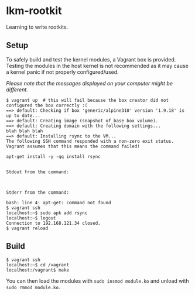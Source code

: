 # lkm-rootkit

Learning to write rootkits.

## Setup

To safely build and test the kernel modules, a Vagrant box is provided. Testing
the modules in the host kernel is not recommended as it may cause a kernel panic
if not properly configured/used.

*Please note that the messages displayed on your computer might be different.*

```console
$ vagrant up  # this will fail because the box creator did not configured the box correctly :(
==> default: Checking if box 'generic/alpine310' version '1.9.18' is up to date...
==> default: Creating image (snapshot of base box volume).
==> default: Creating domain with the following settings...
blah blah blah
==> default: Installing rsync to the VM...
The following SSH command responded with a non-zero exit status.
Vagrant assumes that this means the command failed!

apt-get install -y -qq install rsync


Stdout from the command:



Stderr from the command:

bash: line 4: apt-get: command not found
$ vagrant ssh
localhost:~$ sudo apk add rsync
localhost:~$ logout
Connection to 192.168.121.34 closed.
$ vagrant reload
```

## Build

```console
$ vagrant ssh
localhost:~$ cd /vagrant
localhost:/vagrant$ make
```

You can then load the modules with `sudo insmod module.ko` and unload with
`sudo rmmod module.ko`.
